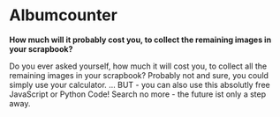 # Albumcounter
**How much will it probably cost you, to collect the remaining images in your scrapbook?**

Do you ever asked yourself, how much it will cost you, to collect all the remaining images in your scrapbook? Probably not and sure, you could simply use your calculator. ... BUT - you can also use this absolutly free JavaScript or Python Code! Search no more - the future ist only a step away. 

